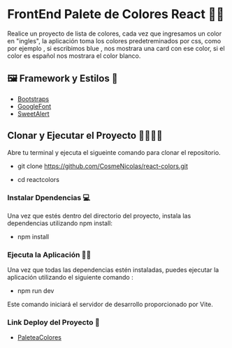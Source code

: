 # FrontEnd Palete de Colores React 👨‍🎨

Realice un proyecto de lista de colores, cada vez que ingresamos un color en "ingles", la aplicación toma los colores predetreminados por css, como por ejemplo , si escribimos blue , nos mostrara una card con ese color, si el color es español nos mostrara el color blanco. 
## 🖼️ Framework y Estilos 🎨

- [Bootstraps](https://react-bootstrap.github.io/) 
- [GoogleFont](https://fonts.google.com/)
- [SweetAlert](https://sweetalert.js.org/)


## Clonar y Ejecutar el Proyecto 👨‍💻👨‍💻

Abre tu terminal y ejecuta el sigueinte comando para clonar el repositorio.

- git clone https://github.com/CosmeNicolas/react-colors.git

- cd reactcolors



### Instalar Dpendencias 💻

Una vez que estés dentro del directorio del proyecto, instala las dependencias utilizando npm install:

- npm install


### Ejecuta la Aplicación 👨‍💻

Una vez que todas las dependencias estén instaladas, puedes ejecutar la aplicación utilizando el siguiente comando :

- npm run dev 

Este comando iniciará el servidor de desarrollo proporcionado por Vite.

### Link Deploy del Proyecto 🥂

- [PaleteaColores](https://paletcolorsreact.netlify.app/) 

